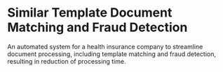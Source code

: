 # Similar Template Document Matching and Fraud Detection
 An automated system for a health insurance company to streamline document processing,  including template matching and fraud detection, resulting in reduction of processing time. 
